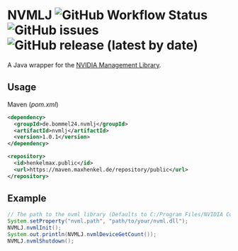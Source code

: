 # NVMLJ ![GitHub Workflow Status](https://img.shields.io/github/workflow/status/henkelmax/nvmlj/Build) ![GitHub issues](https://img.shields.io/github/issues-raw/henkelmax/nvmlj) ![GitHub release (latest by date)](https://img.shields.io/github/v/release/henkelmax/nvmlj?include_prereleases)

A Java wrapper for the [NVIDIA Management Library](https://developer.nvidia.com/nvidia-management-library-nvml).

## Usage

Maven (*pom.xml*)

``` xml
<dependency>
  <groupId>de.bommel24.nvmlj</groupId>
  <artifactId>nvmlj</artifactId>
  <version>1.0.1</version>
</dependency>
```

``` xml
<repository>
  <id>henkelmax.public</id>
  <url>https://maven.maxhenkel.de/repository/public</url>
</repository>
```

## Example

``` java
// The path to the nvml library (Defaults to C:/Program Files/NVIDIA Corporation/NVSMI/nvml.dll)
System.setProperty("nvml.path", "path/to/your/nvml.dll");
NVMLJ.nvmlInit();
System.out.println(NVMLJ.nvmlDeviceGetCount());
NVMLJ.nvmlShutdown();
```
